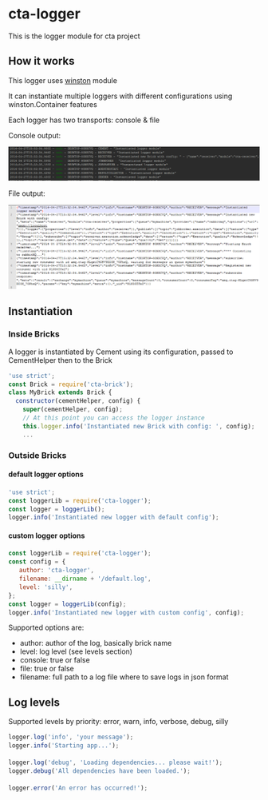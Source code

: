 # cta-logger
This is the logger module for cta project

## How it works
This logger uses [winston](https://github.com/winstonjs/winston) module

It can instantiate multiple loggers with different configurations using winston.Container features

Each logger has two transports: console & file

Console output:

![console](/readme/console.png)

File output:

![file](/readme/file.png)

## Instantiation

### Inside Bricks
A logger is instantiated by Cement using its configuration, passed to CementHelper then to the Brick
````javascript
'use strict';
const Brick = require('cta-brick');
class MyBrick extends Brick {
  constructor(cementHelper, config) {
    super(cementHelper, config);
    // At this point you can access the logger instance
    this.logger.info('Instantiated new Brick with config: ', config);
    ...
````

### Outside Bricks

#### default logger options
````javascript
'use strict';
const loggerLib = require('cta-logger');
const logger = loggerLib();
logger.info('Instantiated new logger with default config');
````

#### custom logger options
````javascript
const loggerLib = require('cta-logger');
const config = {
   author: 'cta-logger',
   filename: __dirname + '/default.log',
   level: 'silly',
};
const logger = loggerLib(config);
logger.info('Instantiated new logger with custom config', config);
```` 
Supported options are:
- author: author of the log, basically brick name
- level: log level (see levels section)
- console: true or false
- file: true or false
- filename: full path to a log file where to save logs in json format 

## Log levels
Supported levels by priority: error, warn, info, verbose, debug, silly
````javascript
logger.log('info', 'your message');
logger.info('Starting app...');

logger.log('debug', 'Loading dependencies... please wait!');
logger.debug('All dependencies have been loaded.');

logger.error('An error has occurred!');
````